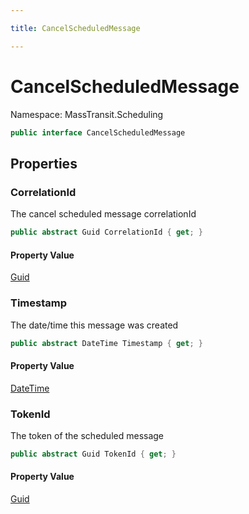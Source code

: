 ```yaml
---

title: CancelScheduledMessage

---
```


# CancelScheduledMessage

Namespace: MassTransit.Scheduling

```csharp
public interface CancelScheduledMessage
```

## Properties

### **CorrelationId**

The cancel scheduled message correlationId

```csharp
public abstract Guid CorrelationId { get; }
```

#### Property Value

[Guid](https://learn.microsoft.com/en-us/dotnet/api/system.guid)<br/>

### **Timestamp**

The date/time this message was created

```csharp
public abstract DateTime Timestamp { get; }
```

#### Property Value

[DateTime](https://learn.microsoft.com/en-us/dotnet/api/system.datetime)<br/>

### **TokenId**

The token of the scheduled message

```csharp
public abstract Guid TokenId { get; }
```

#### Property Value

[Guid](https://learn.microsoft.com/en-us/dotnet/api/system.guid)<br/>
